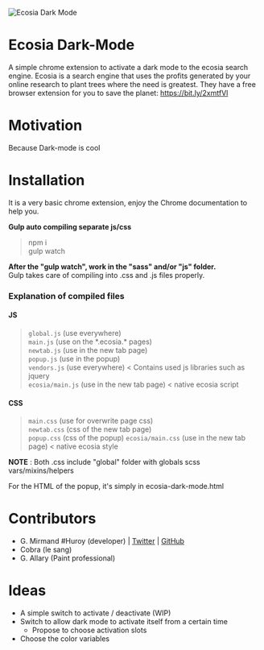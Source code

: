 ![Ecosia Dark Mode](https://i.ibb.co/VNpLj7m/banniere-ecosia-darkmode.png)
# Ecosia Dark-Mode

A simple chrome extension to activate a dark mode to the ecosia search engine. Ecosia is a search engine that uses the profits generated by your online research to plant trees where the need is greatest.
They have a free browser extension for you to save the planet: https://bit.ly/2xmtfVl

# Motivation

Because Dark-mode is cool

# Installation

It is a very basic chrome extension, enjoy the Chrome documentation to help you.

**Gulp auto compiling separate js/css**

> npm i  
gulp watch

**After the "gulp watch", work in the "sass" and/or "js" folder.**  
Gulp takes care of compiling into .css and .js files properly.  

### Explanation of compiled files
#### JS 
> `global.js` (use everywhere)  
> `main.js` (use on the \*.ecosia.* pages)  
> `newtab.js` (use in the new tab page)  
> `popup.js` (use in the popup)  
> `vendors.js` (use everywhere) < Contains used js libraries such as jquery  
> `ecosia/main.js` (use in the new tab page) < native ecosia script  

   
#### CSS 
> `main.css` (use for overwrite page css)  
> `newtab.css` (css of the new tab page)  
> `popup.css` (css of the popup)
> `ecosia/main.css` (use in the new tab page) < native ecosia style

**NOTE** : Both .css include "global" folder with globals scss vars/mixins/helpers

For the HTML of the popup, it's simply in ecosia-dark-mode.html

# Contributors

* G. Mirmand #Huroy (developer) | [Twitter](https://twitter.com/Huroyy) | [GitHub](https://github.com/gmirmand)  
* Cobra (le sang)
* G. Allary (Paint professional)

# Ideas

* A simple switch to activate / deactivate (WIP)
* Switch to allow dark mode to activate itself from a certain time
  * Propose to choose activation slots
* Choose the color variables
